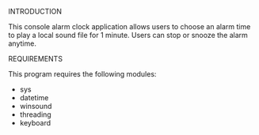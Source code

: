 INTRODUCTION

This console alarm clock application allows users to choose an alarm time to play a local sound file for 1 minute. Users can stop or snooze the alarm anytime. 



REQUIREMENTS

This program requires the following modules:
* sys
* datetime
* winsound
* threading
* keyboard
